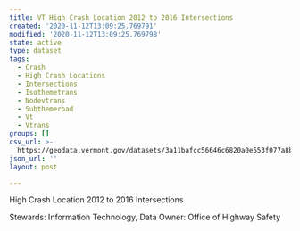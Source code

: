 ```yaml
---
title: VT High Crash Location 2012 to 2016 Intersections
created: '2020-11-12T13:09:25.769791'
modified: '2020-11-12T13:09:25.769798'
state: active
type: dataset
tags:
  - Crash
  - High Crash Locations
  - Intersections
  - Isothemetrans
  - Nodevtrans
  - Subthemeroad
  - Vt
  - Vtrans
groups: []
csv_url: >-
  https://geodata.vermont.gov/datasets/3a11bafcc56646c6820a0e553f077a8b_47.csv?outSR=%7B%22latestWkid%22%3A32145%2C%22wkid%22%3A32145%7D
json_url: ''
layout: post

---
```

High Crash Location 2012 to 2016 Intersections<div>Stewards: Information Technology, Data Owner: Office of Highway Safety<br /></div>
